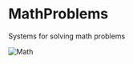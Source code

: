 # MathProblems
Systems for solving math problems

![Math](https://user-images.githubusercontent.com/102591958/173253055-9bb71c34-99e3-431f-97cd-fc44bd04dbe2.gif)
